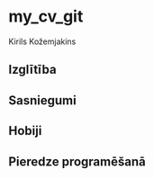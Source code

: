 # my_cv_git
Kirils Kožemjakins


## Izglītība


## Sasniegumi


## Hobiji


## Pieredze programēšanā